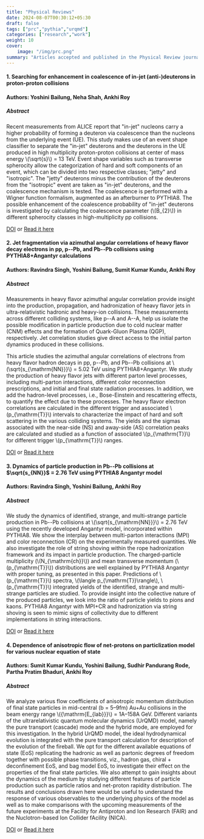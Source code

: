 ```yaml
---
title: "Physical Reviews"
date: 2024-08-07T00:30:12+05:30
draft: false
tags: ["prc","pythia","urqmd"]
categories: ["research","work"]
weight: 10
cover:
    image: "/img/prc.png"
summary: "Articles accepted and published in the Physical Review journals by the American Physical Society"
---
```


#### 1. Searching for enhancement in coalescence of in-jet (anti-)deuterons in proton-proton collisions

#### Authors: Yoshini Bailung, Neha Shah, Ankhi Roy

##### Abstract

Recent measurements from ALICE report that "in-jet" nucleons carry a higher probability of forming a deuteron via coalescence than the nucleons from the underlying event (UE). This study makes use of an event shape classifier to separate the "in-jet" deuterons and the deuterons in the UE produced in high multiplicity proton-proton collisions at center of mass energy \\(\sqrt{s}\\) = 13 TeV. Event shape variables such as transverse spherocity allow the categorization of hard and soft components of an event, which can be divided into two respective classes; "jetty" and "isotropic". The "jetty" deuterons minus the contribution of the deuterons from the "isotropic" event are taken as "in-jet" deuterons, and the coalescence mechanism is tested. The coalescence is performed with a Wigner function formalism, augmented as an afterburner to PYTHIA8. The possible enhancement of the coalescence probability of "in-jet" deuterons is investigated by calculating the coalescence parameter (\\(B_{2}\\)) in different spherocity classes in high-multiplicity pp collisions. 

[DOI](https://doi.org/10.1103/PhysRevC.109.044908)
or
<a href="/pdfs/papers/PhysRevC.109.044908.pdf" class="btn btn-primary" target="_blank">Read it here</a>

#### 2. Jet fragmentation via azimuthal angular correlations of heavy flavor decay electrons in pp, p--Pb, and Pb--Pb collisions using PYTHIA8+Angantyr calculations

#### Authors: Ravindra Singh, Yoshini Bailung, Sumit Kumar Kundu, Ankhi Roy

##### Abstract

Measurements in heavy flavor azimuthal angular correlation provide insight into the production, propagation, and hadronization of heavy flavor jets in ultra-relativistic hadronic and heavy-ion collisions. These measurements across different colliding systems, like p--A and A--A, help us isolate the possible modification in particle production due to cold nuclear matter (CNM) effects and the formation of Quark-Gluon Plasma (QGP), respectively. Jet correlation studies give direct access to the initial parton dynamics produced in these collisions. 

This article studies the azimuthal angular correlations of electrons from heavy flavor hadron decays in pp, p--Pb, and Pb--Pb collisions at \\(\sqrt{s_{\mathrm{NN}}}\\) = 5.02 TeV using PYTHIA8+Angantyr. We study the production of heavy flavor jets with different parton level processes, including multi-parton interactions, different color reconnection prescriptions, and initial and final state radiation processes. In addition, we add the hadron-level processes, i.e., Bose-Einstein and rescattering effects, to quantify the effect due to these processes. The heavy flavor electron correlations are calculated in the different trigger and associated \\(p_{\mathrm{T}}\\) intervals to characterize the impact of hard and soft scattering in the various colliding systems. The yields and the sigmas associated with the near-side (NS) and away-side (AS) correlation peaks are calculated and studied as a function of associated \\(p_{\mathrm{T}}\\) for different trigger \\(p_{\mathrm{T}}\\) ranges.

[DOI](https://journals.aps.org/prc/abstract/10.1103/PhysRevC.107.024911)
or
<a href="/pdfs/papers/PhysRevC.107.024911.pdf" class="btn btn-primary" target="_blank">Read it here</a>

#### 3. Dynamics of particle production in Pb--Pb collisions at $\sqrt{s_{NN}}$ = 2.76 TeV using PYTHIA8 Angantyr model

#### Authors: Ravindra Singh, Yoshini Bailung, Ankhi Roy

##### Abstract

We study the dynamics of identified, strange, and multi-strange particle production in Pb--Pb collisions at \\(\sqrt{s_{\mathrm{NN}}}\\) = 2.76 TeV using the recently developed Angantyr model, incorporated within PYTHIA8. We show the interplay between multi-parton interactions (MPI) and color reconnection (CR) on the experimentally measured quantities. We also investigate the role of string shoving within the rope hadronization framework and its impact in particle production. The charged-particle multiplicity (\\(N_{\mathrm{ch}}\\)) and mean transverse momentum (\\(p_{\mathrm{T}}\\)) distributions are well explained by PYTHIA8 Angantyr with proper tuning, as presented in this paper. Predictions of \\(p_{\mathrm{T}}\\) spectra, \\(\langle p_{\mathrm{T}}\rangle\\), \\(p_{\mathrm{T}}\\) integrated yields of the identified, strange and multi-strange particles are studied. To provide insight into the collective nature of the produced particles, we look into the ratio of particle yields to pions and kaons. PYTHIA8 Angantyr with MPI+CR and hadronization via string shoving is seen to mimic signs of collectivity due to different implementations in string interactions.

[DOI](https://doi.org/10.1103/PhysRevC.105.035202)
or
<a href="/pdfs/papers/PhysRevC.105.035202.pdf" class="btn btn-primary" target="_blank">Read it here</a>

#### 4. Dependence of anisotropic flow of net-protons on particlization model for various nuclear equation of state

#### Authors: Sumit Kumar Kundu, Yoshini Bailung, Sudhir Pandurang Rode, Partha Pratim Bhaduri, Ankhi Roy

##### Abstract

We analyze various flow coefficients of anisotropic momentum distribution of final state particles in mid-central (b = 5–9fm) Au+Au collisions in the beam energy range \\({\mathrm{E_{lab}}}\\) = 1A–158A GeV. Different variants of the ultrarelativistic quantum molecular dynamics (UrQMD) model, namely the pure transport (cascade) mode and the hybrid mode, are employed for this investigation. In the hybrid UrQMD model, the ideal hydrodynamical evolution is integrated with the pure transport calculation for description of the evolution of the fireball. We opt for the different available equations of state (EoS) replicating the hadronic as well as partonic degrees of freedom together with possible phase transitions, viz., hadron gas, chiral + deconfinement EoS, and bag model EoS, to investigate their effect on the properties of the final state particles. We also attempt to gain insights about the dynamics of the medium by studying different features of particle production such as particle ratios and net-proton rapidity distribution. The results and conclusions drawn here would be useful to understand the response of various observables to the underlying physics of the model as well as to make comparisons with the upcoming measurements of the future experiments at the Facility for Antiproton and Ion Research (FAIR) and the Nuclotron-based Ion Collider fAcility (NICA).

[DOI](https://doi.org/10.1103/PhysRevC.104.024907)
or
<a href="/pdfs/papers/PhysRevC.104.024907.pdf" class="btn btn-primary" target="_blank">Read it here</a>